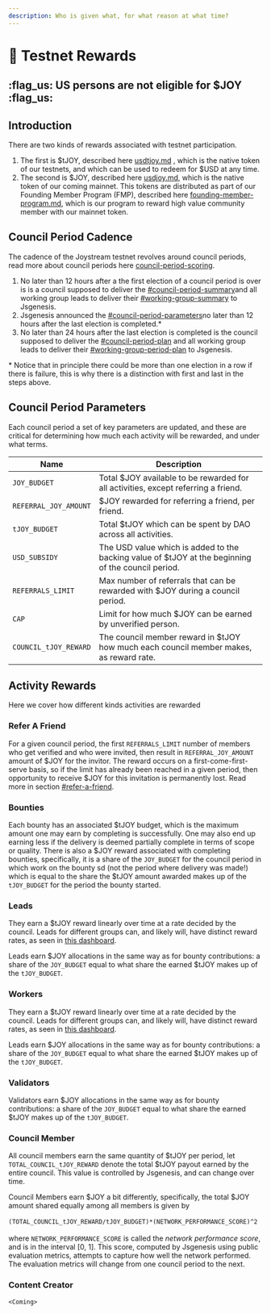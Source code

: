 ```yaml
---
description: Who is given what, for what reason at what time?
---
```


# 🤑 Testnet Rewards

## &#x20;:flag\_us: US persons are not eligible for $JOY :flag\_us:

## Introduction

There are two kinds of rewards associated with testnet participation.&#x20;

1. The first is $tJOY, described here [usdtjoy.md](usdtjoy.md "mention") , which is the native token of our testnets, and which can be used to redeem for $USD at any time.
2. The second is $JOY, described here [usdjoy.md](../usdjoy.md "mention"), which is the native token of our coming mainnet. This tokens are distributed as part of our Founding Member Program (FMP), described here [founding-member-program.md](founding-member-program.md "mention"), which is our program to reward high value community member with our mainnet token.

## Council Period Cadence

The cadence of the Joystream testnet revolves around council periods, read more about council periods here [council-period-scoring](council-period-scoring/ "mention").

1. No later than 12 hours after a the first election of a council period is over is is a council supposed to deliver the [#council-period-summary](council-period-scoring/#council-period-summary "mention")and all working group leads to deliver their [#working-group-summary](council-period-scoring/general-working-group-score.md#working-group-summary "mention") to Jsgenesis.
2. Jsgenesis announced the [#council-period-parameters](testnet-rewards.md#council-period-parameters "mention")no later than 12 hours after the last election is completed.\*
3. No later than 24 hours after the last election is completed is the council supposed to deliver the [#council-period-plan](council-period-scoring/#council-period-plan "mention") and all working group leads to deliver their [#working-group-period-plan](council-period-scoring/general-working-group-score.md#working-group-period-plan "mention") to Jsgenesis.

\* Notice that in principle there could be more than one election in a row if there is failure, this is why there is a distinction with first and last in the steps above.

## Council Period Parameters

Each council period a set of key parameters are updated, and these are critical for determining how much each activity will be rewarded, and under what terms.

| Name                  | Description                                                                                        |
| --------------------- | -------------------------------------------------------------------------------------------------- |
| `JOY_BUDGET`          | Total $JOY available to be rewarded for all activities, except referring a friend.                 |
| `REFERRAL_JOY_AMOUNT` | $JOY rewarded for referring a friend, per friend.                                                  |
| `tJOY_BUDGET`         | Total $tJOY which can be spent by DAO across all activities.                                       |
| `USD_SUBSIDY`         | The USD value which is added to the backing value of $tJOY at the beginning of the council period. |
| `REFERRALS_LIMIT`     | Max number of referrals that can be rewarded with $JOY during a council period.                    |
| `CAP`                 | Limit for how much $JOY can be earned by unverified person.                                        |
| `COUNCIL_tJOY_REWARD` | The council member reward in $tJOY how much each council member makes, as reward rate.             |

## Activity Rewards

Here we cover how different kinds activities are rewarded

### Refer A Friend

For a given council period, the first `REFERRALS_LIMIT` number of members who get verified and who were invited, then result in `REFERRAL_JOY_AMOUNT`  amount of $JOY for the invitor. The reward occurs on a first-come-first-serve basis, so if the limit has already been reached in a given period, then opportunity to receive $JOY for this invitation is permanently lost. Read more in section [#refer-a-friend](founding-member-program.md#refer-a-friend "mention").

### Bounties

Each bounty has an associated $tJOY budget, which is the maximum amount one may earn by completing is successfully. One may also end up earning less if the delivery is deemed partially complete in terms of scope or quality. There is also a $JOY reward associated with completing bounties, specifically, it is a share of the `JOY_BUDGET` for the council period in which work on the bounty sd (not the period where delivery was made!) which is equal to the share the $tJOY amount awarded makes up of the `tJOY_BUDGET` for the period the bounty started.

### Leads

They earn a $tJOY reward linearly over time at a rate decided by the council. Leads for different groups can, and likely will, have distinct reward rates, as seen in [this dashboard](http://joystream.org/dashboard).

Leads earn $JOY allocations in the same way as for bounty contributions: a share of the `JOY_BUDGET` equal to what share the earned $tJOY makes up of the `tJOY_BUDGET`.

### Workers

They earn a $tJOY reward linearly over time at a rate decided by the council. Leads for different groups can, and likely will, have distinct reward rates, as seen in [this dashboard](http://joystream.org/dashboard).

Leads earn $JOY allocations in the same way as for bounty contributions: a share of the `JOY_BUDGET` equal to what share the earned $tJOY makes up of the `tJOY_BUDGET`.

### Validators

Validators earn $JOY allocations in the same way as for bounty contributions: a share of the `JOY_BUDGET` equal to what share the earned $tJOY makes up of the `tJOY_BUDGET`.

### Council Member

All council members earn the same quantity of $tJOY per period, let `TOTAL_COUNCIL_tJOY_REWARD` denote the total $tJOY payout earned by the entire council.  This value is controlled by Jsgenesis, and can change over time.&#x20;

Council Members earn $JOY a bit differently, specifically, the total $JOY amount shared equally among all members is given by\
\
`(TOTAL_COUNCIL_tJOY_REWARD/tJOY_BUDGET)*(NETWORK_PERFORMANCE_SCORE)^2`\
\
where `NETWORK_PERFORMANCE_SCORE` is called the _network performance score_, and is in the interval \[0, 1]. This score, computed by Jsgenesis using public evaluation metrics, attempts to capture how well the network performed. The evaluation metrics will change from one council period to the next.

### Content Creator

`<Coming>`

